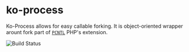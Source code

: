 ko-process
==========

Ko-Process allows for easy callable forking. It is object-oriented wrapper arount fork part of
[`PCNTL`](http://php.net/manual/ru/book.pcntl.php) PHP's extension.

![Build Status](https://travis-ci.org/misterion/ko-process.png?branch=master)